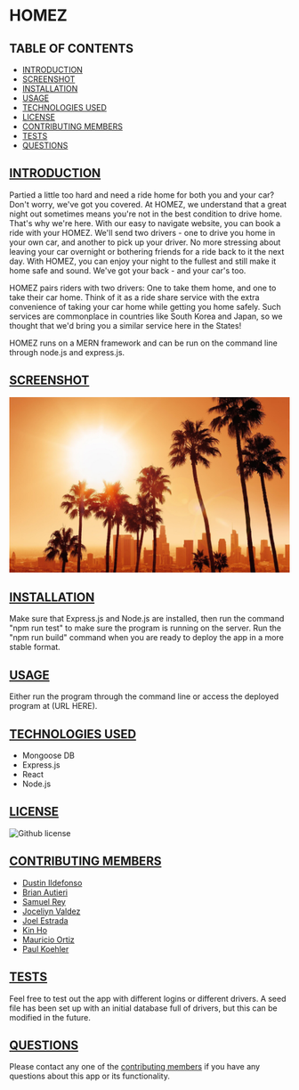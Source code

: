 # HOMEZ

## TABLE OF CONTENTS

* [INTRODUCTION](#introduction)
* [SCREENSHOT](#screenshot)
* [INSTALLATION](#installation)
* [USAGE](#usage)
* [TECHNOLOGIES USED](#techused)
* [LICENSE](#license)
* [CONTRIBUTING MEMBERS](#contributing)
* [TESTS](#tests)
* [QUESTIONS](#questions)

## [INTRODUCTION](#introduction)
Partied a little too hard and need a ride home for both you and your car? Don't worry, we've got you covered. At HOMEZ, we understand that a great night out sometimes means you're not in the best condition to drive home. That's why we're here. With our easy to navigate website, you can book a ride with your HOMEZ. We'll send two drivers - one to drive you home in your own car, and another to pick up your driver. No more stressing about leaving your car overnight or bothering friends for a ride back to it the next day. With HOMEZ, you can enjoy your night to the fullest and still make it home safe and sound. We've got your back - and your car's too.

HOMEZ pairs riders with two drivers: One to take them home, and one to take their car home. Think of it as a ride share service with the extra convenience of taking your car home while getting you home safely. Such services are commonplace in countries like South Korea and Japan, so we thought that we'd bring you a similar service here in the States!

HOMEZ runs on a MERN framework and can be run on the command line through node.js and express.js.

## [SCREENSHOT](#screenshot)
![LA Skyline](/client/src/images/laSkyline.jpg)

## [INSTALLATION](#installation)
Make sure that Express.js and Node.js are installed, then run the command "npm run test" to make sure the program is running on the server. Run the "npm run build" command when you are ready to deploy the app in a more stable format.

## [USAGE](#usage)
Either run the program through the command line or access the deployed program at (URL HERE).

## [TECHNOLOGIES USED](#techused)
* Mongoose DB
* Express.js
* React
* Node.js

## [LICENSE](#license)
 ![Github license](https://img.shields.io/badge/license-MIT-blue.svg)

## [CONTRIBUTING MEMBERS](#contributing)
- [Dustin Ildefonso](https://github.com/dustinii/)
- [Brian Autieri](https://github.com/Brian-Autieri)
- [Samuel Rey](https://github.com/sammyrey6)
- [Joceliyn Valdez](https://github.com/jovaldez98/)
- [Joel Estrada](https://github.com/JoelEstrada16)
- [Kin Ho](https://github.com/hokin2023)
- [Mauricio Ortiz](https://github.com/Ortizzz-j)
- [Paul Koehler](https://github.com/pk50sshowa)

## [TESTS](#tests)
Feel free to test out the app with different logins or different drivers. A seed file has been set up with an initial database full of drivers, but this can be modified in the future.

## [QUESTIONS](#questions)
Please contact any one of the [contributing members](#contributing) if you have any questions about this app or its functionality.